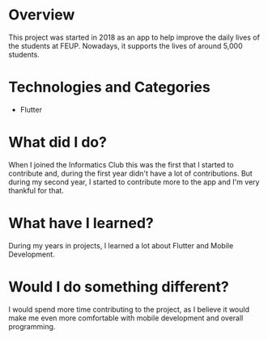 # Overview

This project was started in 2018 as an app to help improve the daily lives of the students at FEUP. Nowadays, it supports the lives of around 5,000 students. 

# Technologies and Categories
+ Flutter

# What did I do?

When I joined the Informatics Club this was the first that I started to contribute and, during the first year didn't have a lot of contributions. But during my second year, I started to contribute more to the app and I'm very thankful for that.

# What have I learned?

During my years in projects, I learned a lot about Flutter and Mobile Development.

# Would I do something different?

I would spend more time contributing to the project, as I believe it would make me even more comfortable with mobile development and overall programming.